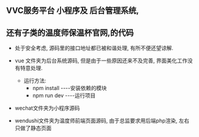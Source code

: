 ## VVC服务平台 小程序及 后台管理系统, 
##   还有子类的温度师保温杯官网,的代码

+ 处于安全考虑, 源码里的接口地址都已被和谐处理, 有所不便还望谅解. 

+ vue 文件夹为后台系统源码, 但是由于一些原因还来不及完善, 界面美化工作没有特意处理.
	+ 运行方法: 
		+ npm install  ----安装依赖的模块
		+ npm run dev ----运行项目
		
+ wechat文件夹为小程序源码
	
+ wendushi文件夹为温度师前端页面源码, 由于总监要求用后端php渲染, 左右只做了静态页面